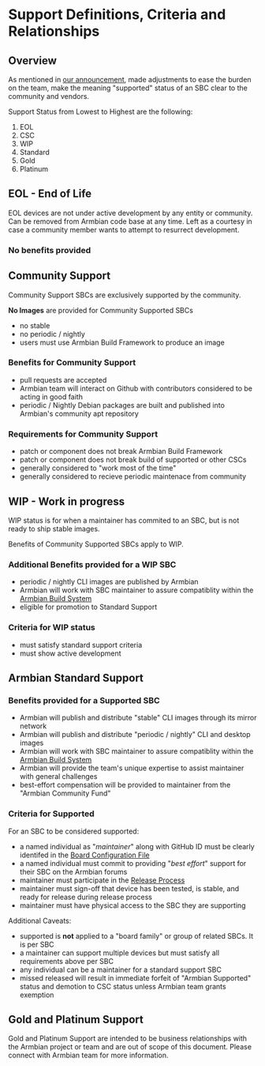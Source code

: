 # Support Definitions, Criteria and Relationships 

## Overview

As mentioned in [our announcement](https://www.armbian.com/newsflash/armbian-needs-your-help/), made adjustments to ease the burden on the team, make the meaning "supported" status of an SBC clear to the community and vendors.

Support Status from Lowest to Highest are the following:

1. EOL
2. CSC
3. WIP
4. Standard
5. Gold
6. Platinum

## EOL - End of Life

EOL devices are not under active development by any entity or community. Can be removed from Armbian code base at any time. Left as a courtesy in case a community member wants to attempt to resurrect development.

### No benefits provided

## Community Support

Community Support SBCs are exclusively supported by the community.

**No Images** are provided for Community Supported SBCs 
* no stable
* no periodic / nightly
* users must use Armbian Build Framework to produce an image

### Benefits for Community Support

* pull requests are accepted
* Armbian team will interact on Github with contributors considered to be acting in good faith
* periodic / Nightly Debian packages are built and published into Armbian's community apt repository

### Requirements for Community Support

* patch or component does not break Armbian Build Framework
* patch or component does not break build of supported or other CSCs
* generally considered to "work most of the time"
* generally considered to recieve periodic maintenace from community


## WIP - Work in progress

WIP status is for when a maintainer has commited to an SBC, but is not ready to ship stable images.

Benefits of Community Supported SBCs apply to WIP.

### Additional Benefits provided for a WIP SBC

* periodic / nightly CLI images are published by Armbian
* Armbian will work with SBC maintainer to assure compatiblity within the [Armbian Build System](https://github.com/armbian/build)
* eligible for promotion to Standard Support

### Criteria for WIP status

* must satisfy standard support criteria
* must show active development

## Armbian Standard Support

### Benefits provided for a Supported SBC

* Armbian will publish and distribute "stable" CLI images through its mirror network
* Armbian will publish and distribute "periodic / nightly" CLI and desktop images
* Armbian will work with SBC maintainer to assure compatiblity within the [Armbian Build System](https://github.com/armbian/build)
* Armbian will provide the team's unique expertise to assist maintainer with general challenges
* best-effort compensation will be provided to maintainer from the "Armbian Community Fund"

### Criteria for Supported

For an SBC to be considered supported:

* a named individual as "*maintainer*" along with GitHub ID must be clearly identifed in the [Board Configuration File](https://github.com/armbian/build/tree/master/config)
* a named individual must commit to providing "*best effort*" support for their SBC on the Armbian forums
* maintainer must participate in the [Release Process](https://docs.armbian.com/Process_Release-Model/#release-coordinating)
* maintainer must sign-off that device has been tested, is stable, and ready for release during release process
* maintainer must have physical access to the SBC they are supporting

Additional Caveats:

* supported is **not** applied to a "board family" or group of related SBCs. It is per SBC
* a maintainer can support multiple devices but must satisfy all requirements above per SBC
* any individual can be a maintainer for a standard support SBC
* missed released will result in immediate forfeit of "Armbian Supported" status and demotion to CSC status unless Armbian team grants exemption


## Gold and Platinum Support

Gold and Platinum Support are intended to be business relationships with the Armbian project or team and are out of scope of this document. Please connect with Armbian team for more information.
